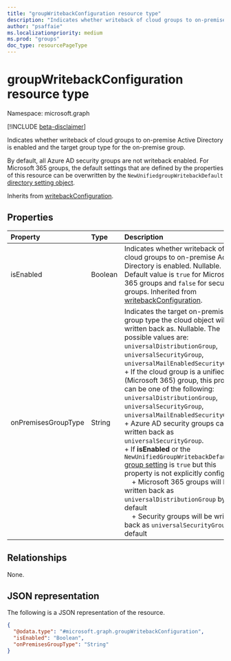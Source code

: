 ```yaml
---
title: "groupWritebackConfiguration resource type"
description: "Indicates whether writeback of cloud groups to on-premise Active Directory is enabled and the target group type for the on-premise group."
author: "psaffaie"
ms.localizationpriority: medium
ms.prod: "groups"
doc_type: resourcePageType
---
```


# groupWritebackConfiguration resource type

Namespace: microsoft.graph

[!INCLUDE [beta-disclaimer](../../includes/beta-disclaimer.md)]

Indicates whether writeback of cloud groups to on-premise Active Directory is enabled and the target group type for the on-premise group.

 By default, all Azure AD security groups are not writeback enabled. For Microsoft 365 groups, the default settings that are defined by the properties of this resource can be overwritten by the `NewUnifiedgroupWritebackDefault` [directory setting object](directorysetting.md).

Inherits from [writebackConfiguration](../resources/writebackconfiguration.md).

## Properties
|Property|Type|Description|
|:---|:---|:---|
|isEnabled|Boolean|Indicates whether writeback of cloud groups to on-premise Active Directory is enabled. Nullable. Default value is `true` for Microsoft 365 groups and `false` for security groups. Inherited from [writebackConfiguration](../resources/writebackconfiguration.md).|
|onPremisesGroupType|String|Indicates the target on-premise group type the cloud object will be written back as. Nullable. The possible values are: `universalDistributionGroup`, `universalSecurityGroup`, `universalMailEnabledSecurityGroup`. <br>+ If the cloud group is a unified (Microsoft 365) group, this property can be one of the following: `universalDistributionGroup`, `universalSecurityGroup`, `universalMailEnabledSecurityGroup`. <br> + Azure AD security groups can be written back as `universalSecurityGroup`. <br> + If **isEnabled** or the `NewUnifiedGroupWritebackDefault` [group setting](directorysetting.md) is `true` but this property is not explicitly configured: <br> &nbsp; &nbsp; + Microsoft 365 groups will be written back as `universalDistributionGroup` by default <br> &nbsp; &nbsp; + Security groups will be written back as `universalSecurityGroup` by default|

## Relationships
None.

## JSON representation
The following is a JSON representation of the resource.
<!-- {
  "blockType": "resource",
  "@odata.type": "microsoft.graph.groupWritebackConfiguration"
}
-->
``` json
{
  "@odata.type": "#microsoft.graph.groupWritebackConfiguration",
  "isEnabled": "Boolean",
  "onPremisesGroupType": "String"
}
```

